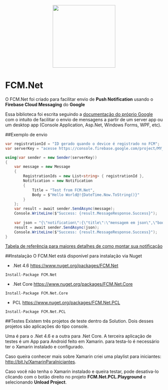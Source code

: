 <p align="center">
  <img src="https://raw.githubusercontent.com/angelobelchior/FCM.Net/master/FCM.Net.png" width="200">
</p>


# FCM.Net
O FCM.Net foi criado para facilitar envio de **Push Notification** usando o **Firebase Cloud Messaging** do **Google**

Essa biblioteca foi escrita seguindo a [documentação do próprio Google](https://firebase.google.com/docs/cloud-messaging/) com o intuito de facilitar o envio de mensagens a partir de um server app ou um desktop app (Console Application, Asp.Net, Windows Forms, WPF, etc).

##Exemplo de envio

```csharp
var registrationId = "ID gerado quando o device é registrado no FCM";
var serverKey = "acesse https://console.firebase.google.com/project/MY_PROJECT/settings/cloudmessaging";

using(var sender = new Sender(serverKey))
{
    var message = new Message
    {
        RegistrationIds = new List<string> { registrationId },
        Notification = new Notification
        {
            Title = "Test from FCM.Net",
            Body = $"Hello World@!{DateTime.Now.ToString()}"
        }
    };
    var result = await sender.SendAsync(message);
    Console.WriteLine($"Success: {result.MessageResponse.Success}");
        
    var json = "{\"notification\":{\"title\":\"mensagem em json\",\"body\":\"funciona!\"},\"to\":\"" + registrationId + "\"}";
    result = await sender.SendAsync(json);
    Console.WriteLine($"Success: {result.MessageResponse.Success}");
}
```

[Tabela de referência para maiores detalhes de como montar sua notificação](https://firebase.google.com/docs/cloud-messaging/http-server-ref#table1)

##Instalação
O FCM.Net está disponível para instalação via Nuget
- .Net 4.6 https://www.nuget.org/packages/FCM.Net
```nuget
Install-Package FCM.Net
```

- .Net Core https://www.nuget.org/packages/FCM.Net.Core
```nuget
Install-Package FCM.Net.Core 
```

- PCL https://www.nuget.org/packages/FCM.Net.PCL
```nuget
Install-Package FCM.Net.PCL
```

##Testes
Existem três projetos de teste dentro da Solution. Dois desses projetos são aplicações do tipo console. 

Uma é para o .Net 4.6 e a outra para .Net Core. A terceira aplicação de testes é um App para Android feito em Xamarin. para testa-lo é necessário ter o Xamarin instalado e configurado. 

Caso queira conhecer mais sobre Xamarin criei uma playlist para iniciantes: http://bit.ly/XamarinParaIniciantes. 

Caso você não tenha o Xamarin instalado e queira testar, pode desativa-lo clicando com o botão direito no projeto **FCM.Net.PCL.Playground** e selecionando **Unload Project**.
